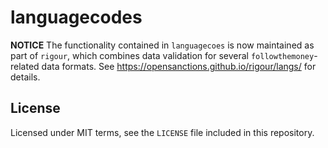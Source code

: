 # languagecodes

**NOTICE** The functionality contained in `languagecoes` is now maintained as part of `rigour`, which combines data validation for several `followthemoney`-related data formats. See https://opensanctions.github.io/rigour/langs/ for details. 

## License

Licensed under MIT terms, see the ``LICENSE`` file included in this repository.
